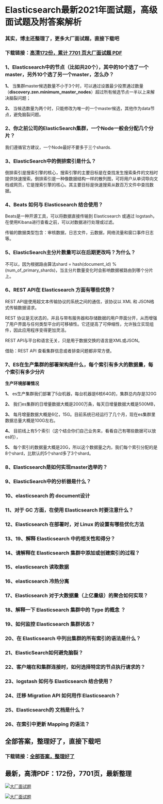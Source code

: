# Elasticsearch最新2021年面试题，高级面试题及附答案解析

### 其实，博主还整理了，更多大厂面试题，直接下载吧

### 下载链接：[高清172份，累计 7701 页大厂面试题  PDF](https://github.com/souyunku/DevBooks/blob/master/docs/index.md)



### 1、Elasticsearch中的节点（比如共20个），其中的10个选了一个master，另外10个选了另一个master，怎么办？

**1、** 当集群master候选数量不小于3个时，可以通过设置最少投票通过数量（**discovery.zen.minimum_master_nodes**）超过所有候选节点一半以上来解决脑裂问题；

**2、** 当候选数量为两个时，只能修改为唯一的一个master候选，其他作为data节点，避免脑裂问题。


### 2、你之前公司的ElasticSearch集群，一个Node一般会分配几个分片？

我们遵循官方建议，一个Node最好不要多于三个shards.


### 3、ElasticSearch中的倒排索引是什么？

倒排索引是搜索引擎的核心，搜索引擎的主要目标是在查找发生搜索条件的文档时提供快速搜索。倒排索引是一种像数据结构一样的散列图，可将用户从单词导向文档或网页，它是搜索引擎的核心。其主要目标是快速搜索从数百万文件中查找数据。


### 4、Beats 如何与 Elasticsearch 结合使用？

Beats是一种开源工具，可以将数据直接传输到 Elasticsearch 或通过 logstash，在使用Kibana进行查看之前，可以对数据进行处理或过滤。

传输的数据类型包含：审核数据，日志文件，云数据，网络流量和窗口事件日志等。


### 5、ElasticSearch主分片数量可以在后期更改吗？为什么？

不可以，因为根据路由算法shard = hash(document_id) % (num_of_primary_shards)，当主分片数量变化时会影响数据被路由到哪个分片上。


### 6、REST API在 Elasticsearch 方面有哪些优势？

REST API是使用超文本传输协议的系统之间的通信，该协议以 XML 和 JSON格式传输数据请求。

REST 协议是无状态的，并且与带有服务器和存储数据的用户界面分开，从而增强了用户界面与任何类型平台的可移植性。它还提高了可伸缩性，允许独立实现组件，因此应用程序变得更加灵活。

REST API与平台和语言无关，只是用于数据交换的语言是XML或JSON。

借助：REST API 查看集群信息或者排查问题都非常方便。


### 7、ES在生产集群的部署架构是什么，每个索引有多大的数据量，每个索引有多少分片

**生产环境部署情况**

**1、** es生产集群我们部署了5台机器，每台机器是6核64G的，集群总内存是320G

**2、** 我们es集群的日增量数据大概是2000万条，每天日增量数据大概是500MB，

**3、** 每月增量数据大概是6亿，15G。目前系统已经运行了几个月，现在es集群里数据总量大概是100G左右。

**4、** 目前线上有5个索引（这个结合你们自己业务来，看看自己有哪些数据可以放es的），

**5、** 每个索引的数据量大概是20G，所以这个数据量之内，我们每个索引分配的是8个shard，比默认的5个shard多了3个shard。



### 8、Elasticsearch是如何实现master选举的？
### 9、ElasticSearch中的分析器是什么？
### 10、elasticsearch 的 document设计
### 11、对于 GC 方面，在使用 Elasticsearch 时要注意什么？
### 12、Elasticsearch 在部署时，对 Linux 的设置有哪些优化方法
### 13、19、解释 Elasticsearch 中的相关性和得分？
### 14、请解释在 Elasticsearch 集群中添加或创建索引的过程？
### 15、elasticsearch 读取数据
### 16、elasticsearch 冷热分离
### 17、Elasticsearch 对于大数据量（上亿量级）的聚合如何实现？
### 18、解释一下 Elasticsearch 集群中的 Type 的概念 ？
### 19、如何监控 Elasticsearch 集群状态？
### 20、在 Elasticsearch 中列出集群的所有索引的语法是什么？
### 21、ElasticSearch如何避免脑裂？
### 22、客户端在和集群连接时，如何选择特定的节点执行请求的？
### 23、logstash 如何与 Elasticsearch 结合使用？
### 24、迁移 Migration API 如何用作 Elasticsearch？
### 25、Elasticsearch的 文档是什么？
### 26、在索引中更新 Mapping 的语法？




## 全部答案，整理好了，直接下载吧

### 下载链接：[全部答案，整理好了](https://www.souyunku.com/wp-content/uploads/weixin/githup-weixin-2.png)




## 最新，高清PDF：172份，7701页，最新整理

[![大厂面试题](https://www.souyunku.com/wp-content/uploads/weixin/mst.png "架构师专栏")](https://www.souyunku.com/wp-content/uploads/weixin/githup-weixin.png "架构师专栏")

[![大厂面试题](https://www.souyunku.com/wp-content/uploads/weixin/githup-weixin.png "架构师专栏")](https://www.souyunku.com/wp-content/uploads/weixin/githup-weixin.png "架构师专栏")
